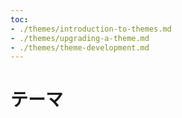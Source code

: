 ```yaml
---
toc:
- ./themes/introduction-to-themes.md
- ./themes/upgrading-a-theme.md
- ./themes/theme-development.md
---
```

# テーマ


